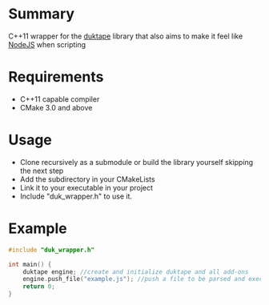# Summary
C++11 wrapper for the [duktape](https://github.com/svaarala/duktape) library that also aims to make it feel like [NodeJS](https://nodejs.org) when scripting

# Requirements
- C++11 capable compiler
- CMake 3.0 and above

# Usage
- Clone recursively as a submodule or build the library yourself skipping the next step
- Add the subdirectory in your CMakeLists
- Link it to your executable in your project
- Include "duk_wrapper.h" to use it.

# Example
```cpp
#include "duk_wrapper.h"

int main() {
    duktape engine; //create and initialize duktape and all add-ons
    engine.push_file("example.js"); //push a file to be parsed and executed
    return 0;
}
```
